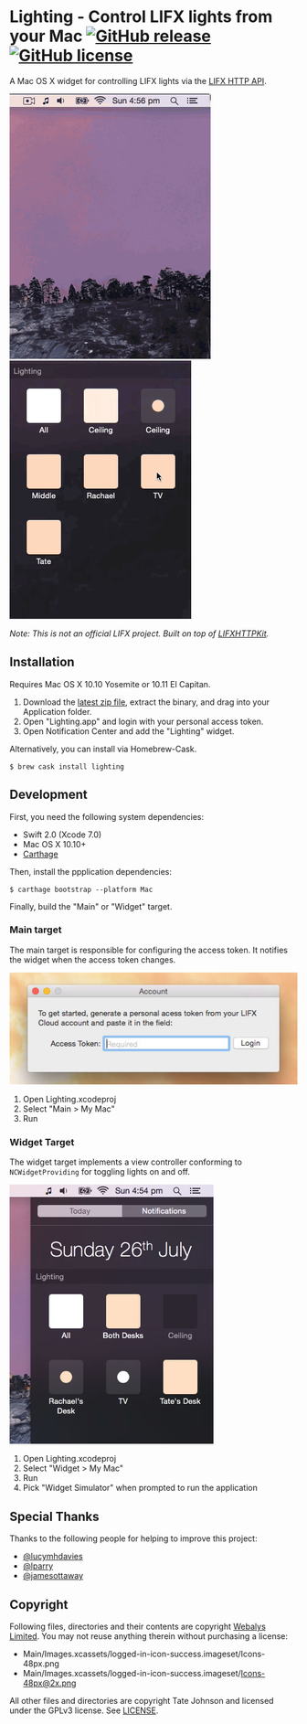 # Lighting - Control LIFX lights from your Mac [![GitHub release](https://img.shields.io/github/release/tatey/Lighting.svg)](https://github.com/tatey/Lighting/releases/latest) [![GitHub license](https://img.shields.io/github/license/tatey/Lighting.svg)](https://raw.githubusercontent.com/tatey/Lighting/master/LICENSE.txt)

A Mac OS X widget for controlling LIFX lights via the [LIFX HTTP API](http://api.developer.lifx.com/docs).

![](Screenshot-Preview-1.gif)
![](Screenshot-Preview-2.gif)

*Note: This is not an official LIFX project. Built on top of [LIFXHTTPKit](https://github.com/tatey/LIFXHTTPKit).*

## Installation

Requires Mac OS X 10.10 Yosemite or 10.11 El Capitan.

1. Download the [latest zip file](https://github.com/tatey/Lighting/releases/latest),
   extract the binary, and drag into your Application folder.
2. Open "Lighting.app" and login with your personal access token.
3. Open Notification Center and add the "Lighting" widget.

Alternatively, you can install via Homebrew-Cask.

    $ brew cask install lighting

## Development

First, you need the following system dependencies:

* Swift 2.0 (Xcode 7.0)
* Mac OS X 10.10+
* [Carthage](https://github.com/Carthage/Carthage)

Then, install the ppplication dependencies:

    $ carthage bootstrap --platform Mac

Finally, build the "Main" or "Widget" target.

### Main target

The main target is responsible for configuring the access token. It notifies
the widget when the access token changes.

![](Screenshot-Main-Target.jpg)

1. Open Lighting.xcodeproj
2. Select "Main > My Mac"
3. Run

### Widget Target

The widget target implements a view controller conforming to `NCWidgetProviding`
for toggling lights on and off.

![](Screenshot-Widget-Target.jpg)

1. Open Lighting.xcodeproj
2. Select "Widget > My Mac"
3. Run
4. Pick "Widget Simulator" when prompted to run the application

## Special Thanks

Thanks to the following people for helping to improve this project:

* [@lucymhdavies](https://github.com/lucymhdavies)
* [@lparry](https://github.com/lparry)
* [@jamesottaway](https://github.com/jamesottaway)

## Copyright

Following files, directories and their contents are copyright [Webalys Limited](http://streamlineicons.com).
You may not reuse anything therein without purchasing a license:

* Main/Images.xcassets/logged-in-icon-success.imageset/Icons-48px.png
* Main/Images.xcassets/logged-in-icon-success.imageset/Icons-48px@2x.png

All other files and directories are copyright Tate Johnson and licensed under
the GPLv3 license. See [LICENSE](LICENSE.txt).
